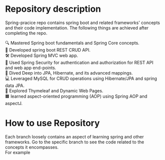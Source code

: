 # Repository description 
Spring-pracice repo contains spring boot and related frameworks' concepts and their code implementation. The following things are achieved after completing the repo.  

🔍 Mastered Spring boot fundamentals and Spring Core concepts.  
🚀 Developed spring boot REST CRUD API.  
🛠️ Developed Spring MVC web app.  
📗 Used Spring Security for authentication and authorization for REST API and web app end-points.  
💾 Dived Deep into JPA, Hibernate, and its advanced mappings.  
💻 Leveraged MySQL for CRUD operations using Hibernate/JPA and spring data JPA.  
🌿 Explored Thymeleaf and Dynamic Web Pages.  
🟧 learned aspect-oriented programming (AOP) using Spring AOP and aspectJ.  

# How to use Repository
Each branch loosely contains an aspect of learning spring and other frameworks. Go to the specific branch to see the code related to the concepts it encompasses.  
For example 
